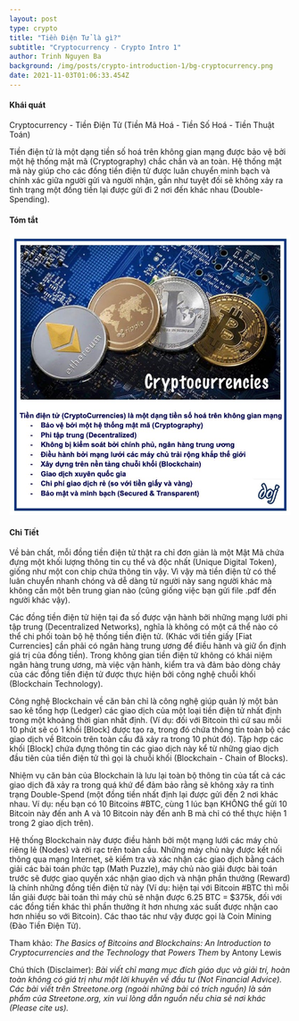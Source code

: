 ```yaml
---
layout: post
type: crypto
title: "Tiền Điện Tử là gì?"
subtitle: "Cryptocurrency - Crypto Intro 1"
author: Trinh Nguyen Ba
background: /img/posts/crypto-introduction-1/bg-cryptocurrency.png
date: 2021-11-03T01:06:33.454Z
---
```


#### Khái quát
Cryptocurrency - Tiền Điện Tử (Tiền Mã Hoá - Tiền Số Hoá - Tiền Thuật Toán)

Tiền điện tử là một dạng tiền số hoá trên không gian mạng được bảo vệ bởi một hệ thống mật mã (Cryptography) chắc chắn và an toàn. Hệ thống mật mã này giúp cho các đồng tiền điện tử được luân chuyển minh bạch và chính xác giữa người gửi và người nhận, gần như tuyệt đối sẽ không xảy ra tình trạng một đồng tiền lại được gửi đi 2 nơi đến khác nhau (Double-Spending).

#### Tóm tắt
![crypto-introduction-1](/img/posts/crypto-introduction-1/sm-cryptocurrency.png)

#### Chi Tiết


Về bản chất, mỗi đồng tiền điện tử thật ra chỉ đơn giản là một Mật Mã chứa đựng một khối lượng thông tin cụ thể và độc nhất (Unique Digital Token), giống như một con chip chứa thông tin vậy. Vì vậy mà tiền điện tử có thể luân chuyển nhanh chóng và dễ dàng từ người này sang người khác mà không cần một bên trung gian nào (cũng giống việc bạn gửi file .pdf đến người khác vậy).

Các đồng tiền điện tử hiện tại đa số được vận hành bởi những mạng lưới phi tập trung (Decentralized Networks), nghĩa là không có một cá thể nào có thể chi phối toàn bộ hệ thống tiền điện tử. (Khác với tiền giấy [Fiat Currencies] cần phải có ngân hàng trung ương để điều hành và giữ ổn định giá trị của đồng tiền). Trong không gian tiền điện tử không có khái niệm ngân hàng trung ương, mà việc vận hành, kiểm tra và đảm bảo dòng chảy của các đồng tiền điện tử được thực hiện bởi công nghệ chuỗi khối (Blockchain Technology).

Công nghệ Blockchain về căn bản chỉ là công nghệ giúp quản lý một bản sao kê tổng hợp (Ledger) các giao dịch của một loại tiền điện tử nhất định trong một khoảng thời gian nhất định. (Ví dụ: đối với Bitcoin thì cứ sau mỗi 10 phút sẽ có 1 khối [Block] được tạo ra, trong đó chứa thông tin toàn bộ các giao dịch về Bitcoin trên toàn cầu đã xảy ra trong 10 phút đó). Tập hợp các khối [Block] chứa đựng thông tin các giao dịch này kể từ những giao dịch đầu tiên của tiền điện tử thì gọi là chuỗi khối (Blockchain - Chain of Blocks).

Nhiệm vụ căn bản của Blockchain là lưu lại toàn bộ thông tin của tất cả các giao dịch đã xảy ra trong quá khứ để đảm bảo rằng sẽ không xảy ra tình trạng Double-Spend (một đồng tiền nhất định lại được gửi đến 2 nơi khác nhau. Ví dụ: nếu bạn có 10 Bitcoins #BTC, cùng 1 lúc bạn KHÔNG thể gửi 10 Bitcoin này đến anh A và 10 Bitcoin này đến anh B mà chỉ có thể thực hiện 1 trong 2 giao dịch trên).

Hệ thống Blockchain này được điều hành bởi một mạng lưới các máy chủ riêng lẻ (Nodes) và rời rạc trên toàn cầu. Những máy chủ này được kết nối thông qua mạng Internet, sẽ kiểm tra và xác nhận các giao dịch bằng cách giải các bài toán phức tạp (Math Puzzle), máy chủ nào giải được bài toán trước sẽ được giao quyền xác nhận giao dịch và nhận phần thưởng (Reward) là chính những đồng tiền điện tử này (Ví dụ: hiện tại với Bitcoin #BTC thì mỗi lần giải được bài toán thì máy chủ sẽ nhận được 6.25 BTC = $375k, đối với các đồng tiền khác thì phần thưởng ít hơn nhưng xác suất được nhận cao hơn nhiều so với Bitcoin). Các thao tác như vậy được gọi là Coin Mining (Đào Tiền Điện Tử).

Tham khảo: *The Basics of Bitcoins and Blockchains: An Introduction to Cryptocurrencies and the Technology that Powers Them* by Antony Lewis

Chú thích (Disclaimer):
*Bài viết chỉ mang mục đích giáo dục và giải trí, hoàn toàn không có giá trị như một lời khuyên về đầu tư (Not Financial Advice).*
*Các bài viết trên Streetone.org (ngoài những bài có trích nguồn) là sản phẩm của Streetone.org, xin vui lòng dẫn nguồn nếu chia sẻ nơi khác (Please cite us).*